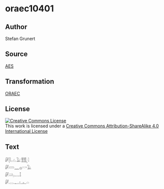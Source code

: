 # oraec10401

## Author

Stefan Grunert

## Source

[AES](https://github.com/simondschweitzer/aes)

## Transformation

[ORAEC](https://oraec.github.io/)

## License

<a rel="license" href="http://creativecommons.org/licenses/by-sa/4.0/"><img alt="Creative Commons License" style="border-width:0" src="https://i.creativecommons.org/l/by-sa/4.0/88x31.png" /></a><br />This work is licensed under a <a rel="license" href="http://creativecommons.org/licenses/by-sa/4.0/">Creative Commons Attribution-ShareAlike 4.0 International License</a>

## Text

𓏞𓋴𓐟𓄿𓃃𓇋<br>
𓏞𓏠𓈖𓐍𓎡𓄿<br>
𓏞𓄖𓊪𓂋𓄤<br>
𓏞𓂋𓂝𓊵𓏏<br>
